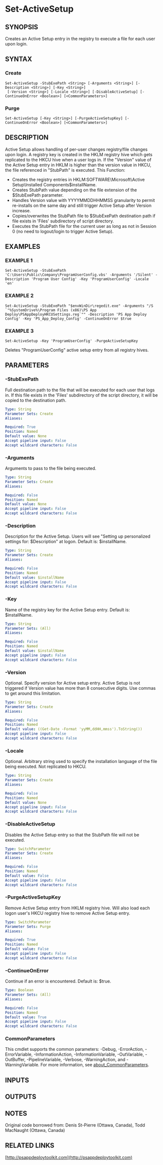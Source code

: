 ﻿---
editLink: false
isShowComments: false
external help file: PSAppDeployToolkit-help.xml
Module Name: PSAppDeployToolkit
online version: http://psappdeploytoolkit.com
schema: 2.0.0
---

# Set-ActiveSetup

## SYNOPSIS
Creates an Active Setup entry in the registry to execute a file for each user upon login.

## SYNTAX

### Create
```
Set-ActiveSetup -StubExePath <String> [-Arguments <String>] [-Description <String>] [-Key <String>]
 [-Version <String>] [-Locale <String>] [-DisableActiveSetup] [-ContinueOnError <Boolean>] [<CommonParameters>]
```

### Purge
```
Set-ActiveSetup [-Key <String>] [-PurgeActiveSetupKey] [-ContinueOnError <Boolean>] [<CommonParameters>]
```

## DESCRIPTION
Active Setup allows handling of per-user changes registry/file changes upon login.
A registry key is created in the HKLM registry hive which gets replicated to the HKCU hive when a user logs in.
If the "Version" value of the Active Setup entry in HKLM is higher than the version value in HKCU, the file referenced in "StubPath" is executed.
This Function:
- Creates the registry entries in HKLM:SOFTWARE\Microsoft\Active Setup\Installed Components\$installName.
- Creates StubPath value depending on the file extension of the $StubExePath parameter.
- Handles Version value with YYYYMMDDHHMMSS granularity to permit re-installs on the same day and still trigger Active Setup after Version increase.
- Copies/overwrites the StubPath file to $StubExePath destination path if file exists in 'Files' subdirectory of script directory.
- Executes the StubPath file for the current user as long as not in Session 0 (no need to logout/login to trigger Active Setup).

## EXAMPLES

### EXAMPLE 1
```
Set-ActiveSetup -StubExePath 'C:\Users\Public\Company\ProgramUserConfig.vbs' -Arguments '/Silent' -Description 'Program User Config' -Key 'ProgramUserConfig' -Locale 'en'
```

### EXAMPLE 2
```
Set-ActiveSetup -StubExePath "$envWinDir\regedit.exe" -Arguments "/S `"%SystemDrive%\Program Files (x86)\PS App Deploy\PSAppDeployHKCUSettings.reg`"" -Description 'PS App Deploy Config' -Key 'PS_App_Deploy_Config' -ContinueOnError $true
```

### EXAMPLE 3
```
Set-ActiveSetup -Key 'ProgramUserConfig' -PurgeActiveSetupKey
```

Deletes "ProgramUserConfig" active setup entry from all registry hives.

## PARAMETERS

### -StubExePath
Full destination path to the file that will be executed for each user that logs in.
If this file exists in the 'Files' subdirectory of the script directory, it will be copied to the destination path.

```yaml
Type: String
Parameter Sets: Create
Aliases:

Required: True
Position: Named
Default value: None
Accept pipeline input: False
Accept wildcard characters: False
```

### -Arguments
Arguments to pass to the file being executed.

```yaml
Type: String
Parameter Sets: Create
Aliases:

Required: False
Position: Named
Default value: None
Accept pipeline input: False
Accept wildcard characters: False
```

### -Description
Description for the Active Setup.
Users will see "Setting up personalized settings for: $Description" at logon.
Default is: $installName.

```yaml
Type: String
Parameter Sets: Create
Aliases:

Required: False
Position: Named
Default value: $installName
Accept pipeline input: False
Accept wildcard characters: False
```

### -Key
Name of the registry key for the Active Setup entry.
Default is: $installName.

```yaml
Type: String
Parameter Sets: (All)
Aliases:

Required: False
Position: Named
Default value: $installName
Accept pipeline input: False
Accept wildcard characters: False
```

### -Version
Optional.
Specify version for Active setup entry.
Active Setup is not triggered if Version value has more than 8 consecutive digits.
Use commas to get around this limitation.

```yaml
Type: String
Parameter Sets: Create
Aliases:

Required: False
Position: Named
Default value: ((Get-Date -Format 'yyMM,ddHH,mmss').ToString())
Accept pipeline input: False
Accept wildcard characters: False
```

### -Locale
Optional.
Arbitrary string used to specify the installation language of the file being executed.
Not replicated to HKCU.

```yaml
Type: String
Parameter Sets: Create
Aliases:

Required: False
Position: Named
Default value: None
Accept pipeline input: False
Accept wildcard characters: False
```

### -DisableActiveSetup
Disables the Active Setup entry so that the StubPath file will not be executed.

```yaml
Type: SwitchParameter
Parameter Sets: Create
Aliases:

Required: False
Position: Named
Default value: False
Accept pipeline input: False
Accept wildcard characters: False
```

### -PurgeActiveSetupKey
Remove Active Setup entry from HKLM registry hive.
Will also load each logon user's HKCU registry hive to remove Active Setup entry.

```yaml
Type: SwitchParameter
Parameter Sets: Purge
Aliases:

Required: True
Position: Named
Default value: False
Accept pipeline input: False
Accept wildcard characters: False
```

### -ContinueOnError
Continue if an error is encountered.
Default is: $true.

```yaml
Type: Boolean
Parameter Sets: (All)
Aliases:

Required: False
Position: Named
Default value: True
Accept pipeline input: False
Accept wildcard characters: False
```

### CommonParameters
This cmdlet supports the common parameters: -Debug, -ErrorAction, -ErrorVariable, -InformationAction, -InformationVariable, -OutVariable, -OutBuffer, -PipelineVariable, -Verbose, -WarningAction, and -WarningVariable. For more information, see [about_CommonParameters](http://go.microsoft.com/fwlink/?LinkID=113216).

## INPUTS

## OUTPUTS

## NOTES
Original code borrowed from: Denis St-Pierre (Ottawa, Canada), Todd MacNaught (Ottawa, Canada)

## RELATED LINKS

[http://psappdeploytoolkit.com](http://psappdeploytoolkit.com)


